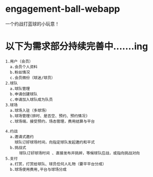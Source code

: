 # engagement-ball-webapp
一个约战打蓝球的小玩意！
# 以下为需求部分持续完善中.......ing

    1.用户（会员）
      a.会员个人资料
      b.粉丝情况
      c.会员微份（球迷/球员）
    2.球队
      a.球队管理
      b.申请创建球队
      c.申请加入球队成为队员
    3.球场
      a.球场入驻（多球场）
      b.球场管理(排时、是否空、预约、预约情况)
      c.球场端，接受预约，场态管理，费用结算与平台

    4.约战
      a.邀请式邀约
        球队订好球场时间，向指定球队发起邀约和平式
      b.挑战式
          球队订好球场时间 、直接发布并挑衅，等候球队应战，或指向挑战对向
    5.支付
      a.打赏，打赏给球队、球员任何人礼物（要平平台分成）
      b.球场使用费用,平台与球场分成
